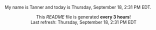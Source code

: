 My name is Tanner and today is Thursday, September 18, 2:31 PM EDT.

<p align="center">This <i>README</i> file is generated <b>every 3 hours</b>!</br>Last refresh: Thursday, September 18, 2:31 PM EDT<br /></p>
